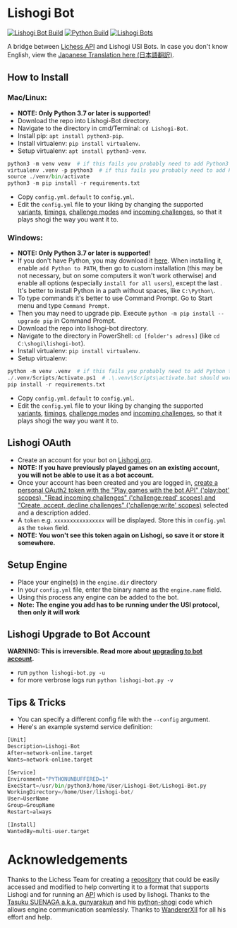 # Lishogi Bot

[![Lishogi Bot Build](https://github.com/TheYoBots/Lishogi-Bot/actions/workflows/lishogi-bot-build.yml/badge.svg)](https://github.com/TheYoBots/Lishogi-Bot/actions/workflows/lishogi-bot-build.yml)
[![Python Build](https://github.com/TheYoBots/Lishogi-Bot/actions/workflows/python-build.yml/badge.svg)](https://github.com/TheYoBots/Lishogi-Bot/actions/workflows/python-build.yml)
[![Lishogi Bots](https://img.shields.io/badge/Lishogi_Bots-%40Bot-blue.svg)](https://lishogi.org/player/bots)

A bridge between [Lichess API](https://lichess.org/api#tag/Bot) and Lishogi USI Bots. In case you don't know English, view the [Japanese Translation here (日本語翻訳)](https://github.com/TheYoBots/Lishogi-Bot/wiki/Japanese-Translation).

## How to Install

### Mac/Linux:

- **NOTE: Only Python 3.7 or later is supported!**
- Download the repo into Lishogi-Bot directory.
- Navigate to the directory in cmd/Terminal: `cd Lishogi-Bot`.
- Install pip: `apt install python3-pip`.
- Install virtualenv: `pip install virtualenv`.
- Setup virtualenv: `apt install python3-venv`.
```python
python3 -m venv venv  # if this fails you probably need to add Python3 to your PATH.
virtualenv .venv -p python3  # if this fails you probably need to add Python3 to your PATH.
source ./venv/bin/activate
python3 -m pip install -r requirements.txt
```
- Copy `config.yml.default` to `config.yml`.
- Edit the `config.yml` file to your liking by changing the supported [variants](https://github.com/TheYoBots/Lishogi-Bot/blob/master/config.yml.default#L42-L44), [timings](https://github.com/TheYoBots/Lishogi-Bot/blob/master/config.yml.default#L45-L51), [challenge modes](https://github.com/TheYoBots/Lishogi-Bot/blob/master/config.yml.default#L52-L54) and [incoming challenges](https://github.com/TheYoBots/Lishogi-Bot/blob/master/config.yml.default#L31-L41), so that it plays shogi the way you want it to.

### Windows:

- **NOTE: Only Python 3.7 or later is supported!**
- If you don't have Python, you may download it [here](https://www.python.org/downloads/). When installing it, enable `add Python to PATH`, then go to custom installation (this may be not necessary, but on some computers it won't work otherwise) and enable all options (especially `install for all users`), except the last . It's better to install Python in a path without spaces, like `C:\Python\`.
- To type commands it's better to use Command Prompt. Go to Start menu and type `Command Prompt`.
- Then you may need to upgrade pip. Execute `python -m pip install --upgrade pip` in Command Prompt.
- Download the repo into lishogi-bot directory.
- Navigate to the directory in PowerShell: `cd [folder's adress]` (like `cd C:\shogi\lishogi-bot`).
- Install virtualenv: `pip install virtualenv`.
- Setup virtualenv:

```python
python -m venv .venv  # if this fails you probably need to add Python to your PATH.
./.venv/Scripts/Activate.ps1  # .\.venv\Scripts\activate.bat should work in cmd in administator mode. This may not work on Windows, and in this case you need to execute "Set-ExecutionPolicy RemoteSigned" first and choose "Y" there (you may need to run Powershell as administrator). After you executed the script, change execution policy back with "Set-ExecutionPolicy Restricted" and pressing "Y").
pip install -r requirements.txt
```
- Copy `config.yml.default` to `config.yml`.
- Edit the `config.yml` file to your liking by changing the supported [variants](https://github.com/TheYoBots/Lishogi-Bot/blob/master/config.yml.default#L42-L44), [timings](https://github.com/TheYoBots/Lishogi-Bot/blob/master/config.yml.default#L45-L51), [challenge modes](https://github.com/TheYoBots/Lishogi-Bot/blob/master/config.yml.default#L52-L54) and [incoming challenges](https://github.com/TheYoBots/Lishogi-Bot/blob/master/config.yml.default#L31-L41), so that it plays shogi the way you want it to.

## Lishogi OAuth

- Create an account for your bot on [Lishogi.org](https://lishogi.org/signup).
- **NOTE: If you have previously played games on an existing account, you will not be able to use it as a bot account.**
- Once your account has been created and you are logged in, [create a personal OAuth2 token with the "Play games with the bot API" ('play:bot' scopes), "Read incoming challenges" ('challenge:read' scopes) and "Create, accept, decline challenges" ('challenge:write' scopes)](https://lishogi.org/account/oauth/token/create?scopes[]=bot:play&scopes[]=challenge:read&scopes[]=challenge:write&description=Lishogi+Bot+Token) selected and a description added.
- A `token` e.g. `xxxxxxxxxxxxxxxx` will be displayed. Store this in `config.yml` as the `token` field.
- **NOTE: You won't see this token again on Lishogi, so save it or store it somewhere.**

## Setup Engine

- Place your engine(s) in the `engine.dir` directory
- In your `config.yml` file, enter the binary name as the `engine.name` field.
- Using this process any engine can be added to the bot.
- **Note: The engine you add has to be running under the USI protocol, then only it will work**

## Lishogi Upgrade to Bot Account

**WARNING: This is irreversible. Read more about [upgrading to bot account](https://lichess.org/api#operation/botAccountUpgrade).**
- run `python lishogi-bot.py -u`
- for more verbrose logs run `python lishogi-bot.py -v`

## Tips & Tricks

- You can specify a different config file with the `--config` argument.
- Here's an example systemd service definition:
```python
[Unit]
Description=Lishogi-Bot
After=network-online.target
Wants=network-online.target

[Service]
Environment="PYTHONUNBUFFERED=1"
ExecStart=/usr/bin/python3/home/User/Lishogi-Bot/Lishogi-Bot.py
WorkingDirectory=/home/User/lishogi-bot/
User=UserName
Group=GroupName
Restart=always

[Install]
WantedBy=multi-user.target
```

# Acknowledgements

Thanks to the Lichess Team for creating a [repository](https://github.com/ShailChoksi/lichess-bot) that could be easily accessed and modified to help converting it to a format that supports Lishogi and for running an [API](https://lichess.org/api) which is used by lishogi. Thanks to the [Tasuku SUENAGA a.k.a. gunyarakun](https://github.com/gunyarakun) and his [python-shogi](https://github.com/gunyarakun) code which allows engine communication seamlessly. Thanks to  [WandererXII](https://github.com/WandererXII) for all his effort and help.
